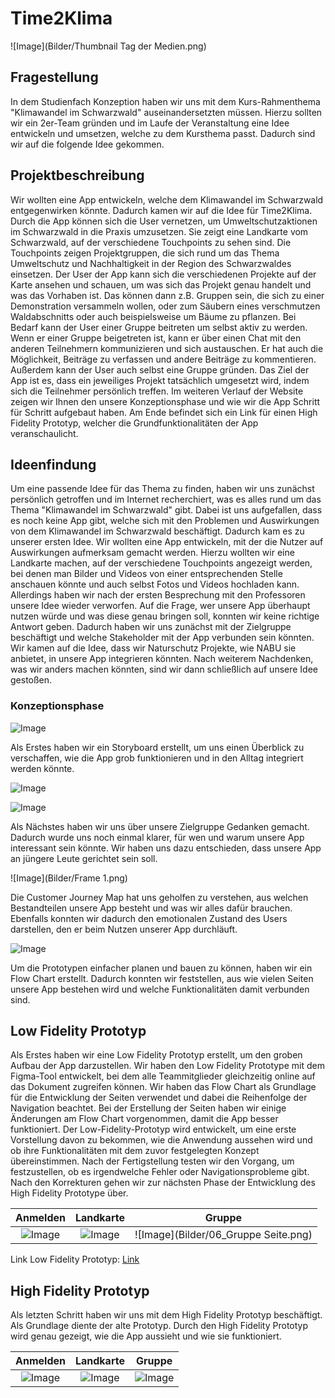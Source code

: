 # Time2Klima

![Image](Bilder/Thumbnail Tag der Medien.png)

## Fragestellung
In dem Studienfach Konzeption haben wir uns mit dem Kurs-Rahmenthema "Klimawandel im Schwarzwald" auseinandersetzten müssen. Hierzu sollten wir ein 2er-Team gründen und im Laufe der Veranstaltung eine Idee entwickeln und umsetzen, welche zu dem Kursthema passt. Dadurch sind wir auf die folgende Idee gekommen.


## Projektbeschreibung

Wir wollten eine App entwickeln, welche dem Klimawandel im Schwarzwald entgegenwirken könnte. Dadurch kamen wir auf die Idee für Time2Klima. Durch die App können sich die User vernetzen, um Umweltschutzaktionen im Schwarzwald in die Praxis umzusetzen. Sie zeigt eine Landkarte vom Schwarzwald, auf der verschiedene Touchpoints zu sehen sind. Die Touchpoints zeigen Projektgruppen, die sich rund um das Thema Umweltschutz und Nachhaltigkeit in der Region des Schwarzwaldes einsetzen. Der User der App kann sich die verschiedenen Projekte auf der Karte ansehen und schauen, um was sich das Projekt genau handelt und was das Vorhaben ist. Das können dann z.B. Gruppen sein, die sich zu einer Demonstration versammeln wollen, oder zum Säubern eines verschmutzen Waldabschnitts oder auch beispielsweise um Bäume zu pflanzen. Bei Bedarf kann der User einer Gruppe beitreten um selbst aktiv zu werden. Wenn er einer Gruppe beigetreten ist, kann er über einen Chat mit den anderen Teilnehmern kommunizieren und sich austauschen. Er hat auch die Möglichkeit, Beiträge zu verfassen und andere Beiträge zu kommentieren. Außerdem kann der User auch selbst eine Gruppe gründen. Das Ziel der App ist es, dass ein jeweiliges Projekt tatsächlich umgesetzt wird, indem sich die Teilnehmer persönlich treffen. Im weiteren Verlauf der Website zeigen wir Ihnen den unsere Konzeptionsphase und wie wir die App Schritt für Schritt aufgebaut haben. Am Ende befindet sich ein Link für einen High Fidelity Prototyp, welcher die Grundfunktionalitäten der App veranschaulicht.

## Ideenfindung
Um eine passende Idee für das Thema zu finden, haben wir uns zunächst persönlich getroffen und im Internet recherchiert, was es alles rund um das Thema "Klimawandel im Schwarzwald" gibt. Dabei ist uns aufgefallen, dass es noch keine App gibt, welche sich mit den Problemen und Auswirkungen von dem Klimawandel im Schwarzwald beschäftigt. Dadurch kam es zu unserer ersten Idee. Wir wollten eine App entwickeln, mit der die Nutzer auf Auswirkungen aufmerksam gemacht werden. Hierzu wollten wir eine Landkarte machen, auf der verschiedene Touchpoints angezeigt werden, bei denen man Bilder und Videos von einer entsprechenden Stelle anschauen könnte und auch selbst Fotos und Videos hochladen kann. Allerdings haben wir nach der ersten Besprechung mit den Professoren unsere Idee wieder verworfen. Auf die Frage, wer unsere App überhaupt nutzen würde und was diese genau bringen soll, konnten wir keine richtige Antwort geben. Dadurch haben wir uns zunächst mit der Zielgruppe beschäftigt und welche Stakeholder mit der App verbunden sein könnten. Wir kamen auf die Idee, dass wir Naturschutz Projekte, wie NABU sie anbietet, in unsere App integrieren könnten. Nach weiterem Nachdenken, was wir anders machen könnten, sind wir dann schließlich auf unsere Idee gestoßen.


### Konzeptionsphase

![Image](Bilder/Storyboard.png)

Als Erstes haben wir ein Storyboard erstellt, um uns einen Überblick zu verschaffen, wie die App grob funktionieren und in den Alltag integriert werden könnte.


![Image](Bilder/Persona_1b.png)

![Image](Bilder/Persona_2b.png)


Als Nächstes haben wir uns über unsere Zielgruppe Gedanken gemacht. Dadurch wurde uns noch einmal klarer, für wen und warum unsere App interessant sein könnte. Wir haben uns dazu entschieden, dass unsere App an jüngere Leute gerichtet sein soll. 

![Image](Bilder/Frame 1.png)

Die Customer Journey Map hat uns geholfen zu verstehen, aus welchen Bestandteilen unsere App besteht und was wir alles dafür brauchen. Ebenfalls konnten wir dadurch den emotionalen Zustand des Users darstellen, den er beim Nutzen unserer App durchläuft.

![Image](Bilder/Flow_Chart.png)

Um die Prototypen einfacher planen und bauen zu können, haben wir ein Flow Chart erstellt. Dadurch konnten wir feststellen, aus wie vielen Seiten unsere App bestehen wird und welche Funktionalitäten damit verbunden sind.

## Low Fidelity Prototyp

Als Erstes haben wir eine Low Fidelity Prototyp erstellt, um den groben Aufbau der App darzustellen.
Wir haben den Low Fidelity Prototype mit dem Figma-Tool entwickelt, bei dem alle Teammitglieder gleichzeitig online auf das Dokument zugreifen können. Wir haben das Flow Chart als Grundlage für die Entwicklung der Seiten verwendet und dabei die Reihenfolge der Navigation beachtet. Bei der Erstellung der Seiten haben wir einige Änderungen am Flow Chart vorgenommen, damit die App besser funktioniert.
Der Low-Fidelity-Prototyp wird entwickelt, um eine erste Vorstellung davon zu bekommen, wie die Anwendung aussehen wird und ob ihre Funktionalitäten mit dem zuvor festgelegten Konzept übereinstimmen. Nach der Fertigstellung testen wir den Vorgang, um festzustellen, ob es irgendwelche Fehler oder Navigationsprobleme gibt. Nach den Korrekturen gehen wir zur nächsten Phase der Entwicklung des High Fidelity Prototype über.


Anmelden                                       |  Landkarte                         | Gruppe
:---------------------------------------------:|:----------------------------------:|:-------------------------------------:
![Image](Bilder/01_Anmelden_Registrieren.png)  |  ![Image](Bilder/03_Landkarte.png) | ![Image](Bilder/06_Gruppe Seite.png)


Link Low Fidelity Prototyp: [Link](https://www.figma.com/proto/c7HcMhPISbGhoCWDnq5o2c/Konzeption-Phase?node-id=126%3A1963&scaling=min-zoom&page-id=126%3A3&starting-point-node-id=126%3A1963)



## High Fidelity Prototyp

Als letzten Schritt haben wir uns mit dem High Fidelity Prototyp beschäftigt. Als Grundlage diente der alte Prototyp. Durch den High Fidelity Prototyp wird genau gezeigt, wie die App aussieht und wie sie funktioniert.


Anmelden                       |  Landkarte                      | Gruppe
:-----------------------------:|:-------------------------------:|:----------------------------:
![Image](Bilder/Anmelden.png)  |  ![Image](Bilder/Landkarte.png) | ![Image](Bilder/Gruppe.png)



